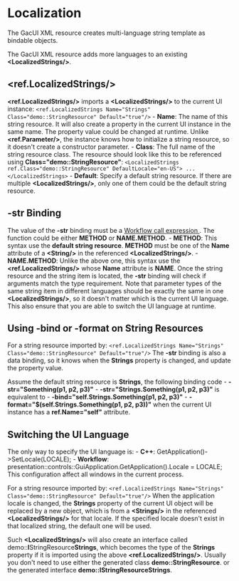 # Localization

The GacUI XML [<LocalizedStrings/>](../.././gacui/xmlres/tag_localizedstrings.md) resource creates multi-language string template as bindable objects.

The GacUI XML [<LocalizedStringsInjection/>](../.././gacui/xmlres/tag_localizedstringsinjection.md) resource adds more languages to an existing **\<LocalizedStrings/\>**.

## \<ref.LocalizedStrings/\>

**\<ref.LocalizedStrings/\>** imports a **\<LocalizedStrings/\>** to the current UI instance: ``` <ref.LocalizedStrings Name="Strings" Class="demo::StringResource" Default="true"/> ``` - **Name**: The name of this string resource. It will also create a property in the current UI instance in the same name. The property value could be changed at runtime. Unlike **\<ref.Parameter/\>**, the instance knows how to initialize a string resource, so it doesn't create a constructor parameter. - **Class**: The full name of the string resource class. The resource should look like this to be referenced using **Class="demo::StringResource"**: ``` <LocalizedStrings ref.Class="demo::StringResource" DefaultLocale="en-US"> ... </LocalizedStrings> ``` - **Default**: Specify a default string resource. If there are multiple **\<LocalizedStrings/\>**, only one of them could be the default string resource.

## -str Binding

The value of the **-str** binding must be a [ Workflow call expression ](../.././workflow/lang/expr.md). The function could be either **METHOD** or **NAME.METHOD**. - **METHOD**: This syntax use the **default string resource**. **METHOD** must be one of the **Name** attribute of a **\<String/\>** in the referenced **\<LocalizedStrings/\>**. - **NAME.METHOD**: Unlike the above one, this syntax use the **\<ref.LocalizedStrings/\>** whose **Name** attribute is **NAME**. Once the string resource and the string item is located, the **-str** binding will check if arguments match the type requirement. Note that parameter types of the same string item in different languages should be exactly the same in one **\<LocalizedStrings/\>**, so it doesn't matter which is the current UI language. This also ensure that you are able to switch the UI language at runtime.

## Using -bind or -format on String Resources

For a string resource imported by: ``` <ref.LocalizedStrings Name="Strings" Class="demo::StringResource" Default="true"/> ``` The **-str** binding is also a data binding, so it knows when the **Strings** property is changed, and update the property value.

Assume the default string resource is **Strings**, the following binding code - **-str="Something(p1, p2, p3)"** - **-str="Strings.Something(p1, p2, p3)"** is equivalent to - **-bind="self.Strings.Something(p1, p2, p3)"** - **-format="$(self.Strings.Something(p1, p2, p3))"** when the current UI instance has a **ref.Name="self"** attribute.

## Switching the UI Language

The only way to specify the UI language is: - **C++**: GetApplication()-\>SetLocale(LOCALE); - **Workflow**: presentation::controls::GuiApplication.GetApplication().Locale = LOCALE; This configuration affect all windows in the current process.

For a string resource imported by: ``` <ref.LocalizedStrings Name="Strings" Class="demo::StringResource" Default="true"/> ``` When the application locale is changed, the **Strings** property of the current UI object will be replaced by a new object, which is from a **\<Strings/\>** in the referenced **\<LocalizedStrings/\>** for that locale. If the specified locale doesn't exist in that localized string, the default one will be used.

Such **\<LocalizedStrings/\>** will also create an interface called demo::**I**StringResource**Strings**, which becomes the type of the **Strings** property if it is imported using the above **\<ref.LocalizedStrings/\>**. Usually you don't need to use either the generated class **demo::StringResource**. or the generated interface **demo::IStringResourceStrings**.

